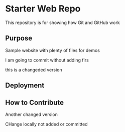 # Starter Web Repo

This repository is for showing how Git and GitHub work

## Purpose

Sample website with plenty of files for demos


I am going to commit without adding firs

this is a changeded version 


## Deployment


## How to Contribute




Another changed version





CHange locally not added or committed
